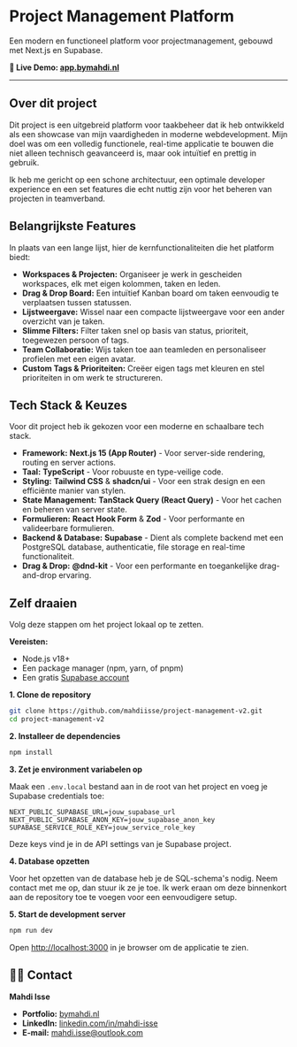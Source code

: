 # Project Management Platform

Een modern en functioneel platform voor projectmanagement, gebouwd met Next.js en Supabase.

**🚀 Live Demo: [app.bymahdi.nl](https://app.bymahdi.nl)**

---

## Over dit project

Dit project is een uitgebreid platform voor taakbeheer dat ik heb ontwikkeld als een showcase van mijn vaardigheden in moderne webdevelopment. Mijn doel was om een volledig functionele, real-time applicatie te bouwen die niet alleen technisch geavanceerd is, maar ook intuïtief en prettig in gebruik.

Ik heb me gericht op een schone architectuur, een optimale developer experience en een set features die echt nuttig zijn voor het beheren van projecten in teamverband.

## Belangrijkste Features

In plaats van een lange lijst, hier de kernfunctionaliteiten die het platform biedt:

- **Workspaces & Projecten:** Organiseer je werk in gescheiden workspaces, elk met eigen kolommen, taken en leden.
- **Drag & Drop Board:** Een intuïtief Kanban board om taken eenvoudig te verplaatsen tussen statussen.
- **Lijstweergave:** Wissel naar een compacte lijstweergave voor een ander overzicht van je taken.
- **Slimme Filters:** Filter taken snel op basis van status, prioriteit, toegewezen persoon of tags.
- **Team Collaboratie:** Wijs taken toe aan teamleden en personaliseer profielen met een eigen avatar.
- **Custom Tags & Prioriteiten:** Creëer eigen tags met kleuren en stel prioriteiten in om werk te structureren.


## Tech Stack & Keuzes

Voor dit project heb ik gekozen voor een moderne en schaalbare tech stack.

- **Framework:** **Next.js 15 (App Router)** - Voor server-side rendering, routing en server actions.
- **Taal:** **TypeScript** - Voor robuuste en type-veilige code.
- **Styling:** **Tailwind CSS** & **shadcn/ui** - Voor een strak design en een efficiënte manier van stylen.
- **State Management:** **TanStack Query (React Query)** - Voor het cachen en beheren van server state.
- **Formulieren:** **React Hook Form** & **Zod** - Voor performante en valideerbare formulieren.
- **Backend & Database:** **Supabase** - Dient als complete backend met een PostgreSQL database, authenticatie, file storage en real-time functionaliteit.
- **Drag & Drop:** **@dnd-kit** - Voor een performante en toegankelijke drag-and-drop ervaring.

## Zelf draaien

Volg deze stappen om het project lokaal op te zetten.

**Vereisten:**

- Node.js v18+
- Een package manager (npm, yarn, of pnpm)
- Een gratis [Supabase account](https://supabase.com/)

**1. Clone de repository**

```bash
git clone https://github.com/mahdiisse/project-management-v2.git
cd project-management-v2
```

**2. Installeer de dependencies**

```bash
npm install
```

**3. Zet je environment variabelen op**

Maak een `.env.local` bestand aan in de root van het project en voeg je Supabase credentials toe:

```env
NEXT_PUBLIC_SUPABASE_URL=jouw_supabase_url
NEXT_PUBLIC_SUPABASE_ANON_KEY=jouw_supabase_anon_key
SUPABASE_SERVICE_ROLE_KEY=jouw_service_role_key
```

Deze keys vind je in de API settings van je Supabase project.

**4. Database opzetten**

Voor het opzetten van de database heb je de SQL-schema's nodig. Neem contact met me op, dan stuur ik ze je toe. Ik werk eraan om deze binnenkort aan de repository toe te voegen voor een eenvoudigere setup.

**5. Start de development server**

```bash
npm run dev
```

Open [http://localhost:3000](http://localhost:3000) in je browser om de applicatie te zien.

## 👨‍💻 Contact

**Mahdi Isse**

- **Portfolio:** [bymahdi.nl](https://bymahdi.nl)
- **LinkedIn:** [linkedin.com/in/mahdi-isse](https://linkedin.com/in/mahdi-isse)
- **E-mail:** mahdi.isse@outlook.com

